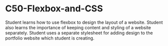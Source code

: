 # C50-Flexbox-and-CSS
Student learns how to use flexbox to design the layout of a website. Student also learns the importance of keeping content and styling of a website separately. Student uses a separate stylesheet for adding design to the portfolio website which student is creating.
